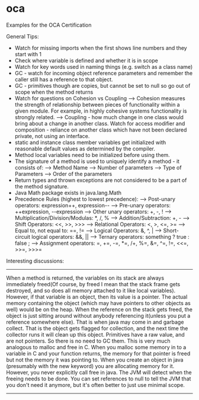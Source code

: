 # oca
Examples for the OCA Certification

General Tips:

- Watch for missing imports when the first shows line numbers and they start with 1
- Check where variable is defined and whether it is in scope
- Watch for key words used in naming things (e.g. switch as a class name)
- GC - watch for incoming object reference parameters and remember the caller still has a reference to that object.
- GC - primitives though are copies, but cannot be set to null so go out of scope when the method returns
- Watch for questions on Cohesion vs Coupling
    --> Cohesion measures the strength of relationship between pieces of functionality within a given module.
        For example, in highly cohesive systems functionality is strongly related.
    --> Coupling - how much change in one class would bring about a change in another class. Watch for access modifier
        and composition - reliance on another class which have not been declared private, not using an interface.
- static and instance class member variables get initialized with reasonable default values as determined by the compiler.
- Method local variables need to be initialized before using them.
- The signature of a method is used to uniquely identify a method - it consists of:
    --> Method Name
    --> Number of parameters
    --> Type of Parameters
    --> Order of the parameters
- Return types and thrown exceptions are not considered to be a part of the method signature.
- Java Math package exists in java.lang.Math
- Precedence Rules (highest to lowest precedence):
    --> Post-unary operators: expression++, expression--
    --> Pre-unary operators: ++expression, --expression
    --> Other unary operators: +, -, !
    --> Multiplication/Division/Modulas: *, /, %
    --> Addition/Subtraction: +, -
    --> Shift Operators: <<, >>, >>>
    --> Relational Operators: <, >, <=, >=
    --> Equal to, not equal to: ==, !=
    --> Logical Operators: &, ^, |
    --> Short-circuit logical operators: &&, ||
    --> Ternary operators: something ? true : false ;
    --> Assignment operators: =, +=, -=, *=, /+, %=, &=, ^=, !=, <<=, >>=, >>>=

Interesting discussions:
__________________________________________________________________
When a method is returned, the variables on its stack are always immediately freed(Of course, by freed I mean that the
stack frame gets destroyed, and so does all memory attached to it like local variables).
However, if that variable is an object, then its value is a pointer. The actual memory containing the object
(which may have pointers to other objects as well) would be on the heap. When the reference on the stack gets freed,
the object is just sitting around without anybody referencing it(unless you put a reference somewhere else).
That is when java may come in and garbage collect. That is the object gets flagged for collection,
and the next time the collector runs it will clean up this object.
Primitives have a raw value, and are not pointers. So there is no need to GC them.
This is very much analogous to malloc and free in C.
When you malloc some memory in to a variable in C and your function returns, the memory for that pointer is freed
but not the memory it was pointing to.
When you create an object in java (presumably with the new keyword) you are allocating memory for it.
However, you never explicitly call free in java. The JVM will detect when the freeing needs to be done.
You can set references to null to tell the JVM that you don't need it anymore, but it's often better to just use minimal scope.
__________________________________________________________________